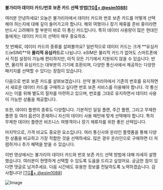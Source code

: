 **불가리아 데이터 카드/번호 보존 카드 선택 방법[[TG💪+ @esim1088](https://t.me/s/esim1088)]**

여러분 안녕하세요! 오늘은 불가리아에서 데이터 카드와 번호 보존 카드를 어떻게 선택해야 하는지에 대해 깊이 들어가고자 합니다. 해외 여행이나 장기 체류를 준비 중이라면 반드시 고려해야 할 부분이 바로 이 통신 카드입니다. 특히 데이터 사용량이 많은 현대인들에게는 데이터 카드의 선택이 매우 중요하죠.

첫 번째로, 데이터 카드의 종류를 살펴볼까요? 일반적으로 데이터 카드는 크게 **유심카드(eSIM)**와 **물리적 유심카드**로 나뉩니다. eSIM은 물리적 카드가 없어도 스마트폰에서 직접 설정이 가능해 편리하지만, 아직 모든 기기에서 지원되지 않을 수 있습니다. 반면, 물리적 유심카드는 대부분의 기기에 호환되며, 다양한 통신사에서 제공하는 다양한 패키지를 선택할 수 있다는 장점이 있습니다.

다음으로 번호 보존 카드를 살펴보겠습니다. 만약 불가리아에서 기존의 번호를 유지하면서 새로운 데이터 카드를 구매하고 싶다면 번호 보존 서비스를 이용해야 합니다. 각 통신사는 이를 위해 별도의 절차를 마련하고 있으며, 번호를 그대로 유지하면서 데이터 사용이 가능한 상품을 제공합니다.

또한, 데이터 플랜의 종류도 다양합니다. 기본적인 일일 플랜, 주간 플랜, 그리고 무제한 플랜 등 여러 옵션이 존재하니 자신의 데이터 사용 패턴에 맞게 선택해야 합니다. 특히 무제한 데이터 플랜은 비즈니스 여행객이나 장기 체류자를 위한 좋은 선택입니다.

마지막으로, 가격 비교도 중요한 요소입니다. 여러 통신사와 온라인 플랫폼을 통해 다양한 상품을 비교하고 가장 적합한 것을 선택하세요. 많은 경우 온라인으로 구매하면 더 저렴하거나 추가 혜택을 받을 수 있습니다.

이번 영상에서는 불가리아 데이터 카드와 번호 보존 카드 선택 방법에 대해 자세히 설명했습니다. 여러분이 현명하게 선택할 수 있도록 도움을 드리고 싶었어요. 궁금한 점이 있다면 댓글로 남겨주세요. 다음 시간에도 유용한 정보를 전달하도록 노력하겠습니다. 감사합니다! [[TG💪+ @esim1088](https://t.me/s/esim1088)]

![Image](https://i.postimg.cc/Y0z9fWf4/image.png)